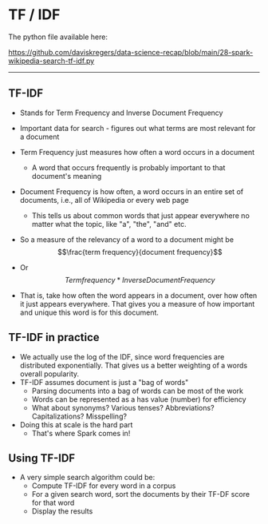 # TF / IDF

The python file available here:

https://github.com/daviskregers/data-science-recap/blob/main/28-spark-wikipedia-search-tf-idf.py

---

## TF-IDF

- Stands for Term Frequency and Inverse Document Frequency
- Important data for search - figures out what terms are most relevant for a document

- Term Frequency just measures how often a word occurs in a document
    - A word that occurs frequently is probably important to that document's meaning
- Document Frequency is how often, a word occurs in an entire set of documents, i.e., all of Wikipedia or every web page
    - This tells us about common words that just appear everywhere no matter what the topic, like "a", "the", "and" etc.

- So a measure of the relevancy of a word to a document might be $$\frac{term frequency}{document frequency}$$
- Or $$ Term frequency * Inverse Document Frequency $$
- That is, take how often the word appears in a document, over how often it just appears everywhere. That gives you a measure of how important and unique this word is for this document.

## TF-IDF in practice

- We actually use the log of the IDF, since word frequencies are distributed exponentially. That gives us a better weighting of a words overall popularity.
- TF-IDF assumes document is just a "bag of words"
    - Parsing documents into a bag of words can be most of the work
    - Words can be represented as a has value (number) for efficiency
    - What about synonyms? Various tenses? Abbreviations? Capitalizations? Misspelling?
- Doing this at scale is the hard part
    - That's where Spark comes in!

## Using TF-IDF

- A very simple search algorithm could be:
    - Compute TF-IDF for every word in a corpus
    - For a given search word, sort the documents by their TF-DF score for that word
    - Display the results
